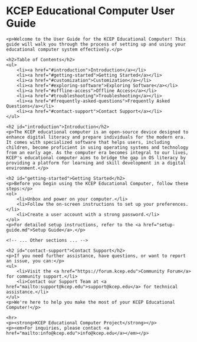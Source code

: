<!DOCTYPE html>
<html lang="en">
<head>
    <meta charset="UTF-8">
    <meta name="viewport" content="width=device-width, initial-scale=1.0">
    <title>KCEP Educational Computer User Guide</title>
</head>
<body>
    <h1>KCEP Educational Computer User Guide</h1>
    
    <p>Welcome to the User Guide for the KCEP Educational Computer! This guide will walk you through the process of setting up and using your educational computer system effectively.</p>
    
    <h2>Table of Contents</h2>
    <ul>
        <li><a href="#introduction">Introduction</a></li>
        <li><a href="#getting-started">Getting Started</a></li>
        <li><a href="#customization">Customization</a></li>
        <li><a href="#exploring-software">Exploring Software</a></li>
        <li><a href="#offline-access">Offline Access</a></li>
        <li><a href="#troubleshooting">Troubleshooting</a></li>
        <li><a href="#frequently-asked-questions">Frequently Asked Questions</a></li>
        <li><a href="#contact-support">Contact Support</a></li>
    </ul>
    
    <h2 id="introduction">Introduction</h2>
    <p>The KCEP educational computer is an open-source device designed to enhance digital literacy and prepare individuals for the modern era. It comes with specialized software that helps users, including children, become proficient in using operating systems and technology from an early age. As the computer era becomes integral to our lives, KCEP's educational computer aims to bridge the gap in OS literacy by providing a platform for learning and skill development in a digital environment.</p>
    
    <h2 id="getting-started">Getting Started</h2>
    <p>Before you begin using the KCEP Educational Computer, follow these steps:</p>
    <ol>
        <li>Unbox and power on your computer.</li>
        <li>Follow the on-screen instructions to set up your preferences.</li>
        <li>Create a user account with a strong password.</li>
    </ol>
    <p>For detailed setup instructions, refer to the <a href="setup-guide.md">Setup Guide</a>.</p>

    <!-- ... Other sections ... -->
    
    <h2 id="contact-support">Contact Support</h2>
    <p>If you need further assistance, have questions, or want to report an issue, you can:</p>
    <ul>
        <li>Visit the <a href="https://forum.kcep.edu">Community Forum</a> for community support.</li>
        <li>Contact our Support Team at <a href="mailto:support@kcep.edu">support@kcep.edu</a> for technical assistance.</li>
    </ul>
    <p>We're here to help you make the most of your KCEP Educational Computer!</p>

    <hr>
    <p><strong>KCEP Educational Computer Project</strong></p>
    <p><em>For inquiries, please contact <a href="mailto:info@kcep.edu">info@kcep.edu</a></em></p>
</body>
</html>
